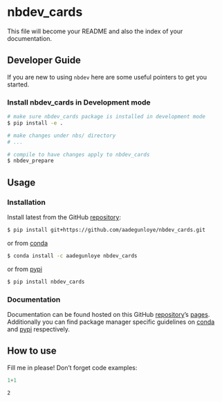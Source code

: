 # nbdev_cards


<!-- WARNING: THIS FILE WAS AUTOGENERATED! DO NOT EDIT! -->

This file will become your README and also the index of your
documentation.

## Developer Guide

If you are new to using `nbdev` here are some useful pointers to get you
started.

### Install nbdev_cards in Development mode

``` sh
# make sure nbdev_cards package is installed in development mode
$ pip install -e .

# make changes under nbs/ directory
# ...

# compile to have changes apply to nbdev_cards
$ nbdev_prepare
```

## Usage

### Installation

Install latest from the GitHub
[repository](https://github.com/aadegunloye/nbdev_cards):

``` sh
$ pip install git+https://github.com/aadegunloye/nbdev_cards.git
```

or from [conda](https://anaconda.org/aadegunloye/nbdev_cards)

``` sh
$ conda install -c aadegunloye nbdev_cards
```

or from [pypi](https://pypi.org/project/nbdev_cards/)

``` sh
$ pip install nbdev_cards
```

### Documentation

Documentation can be found hosted on this GitHub
[repository](https://github.com/aadegunloye/nbdev_cards)’s
[pages](https://aadegunloye.github.io/nbdev_cards/). Additionally you
can find package manager specific guidelines on
[conda](https://anaconda.org/aadegunloye/nbdev_cards) and
[pypi](https://pypi.org/project/nbdev_cards/) respectively.

## How to use

Fill me in please! Don’t forget code examples:

``` python
1+1
```

    2
